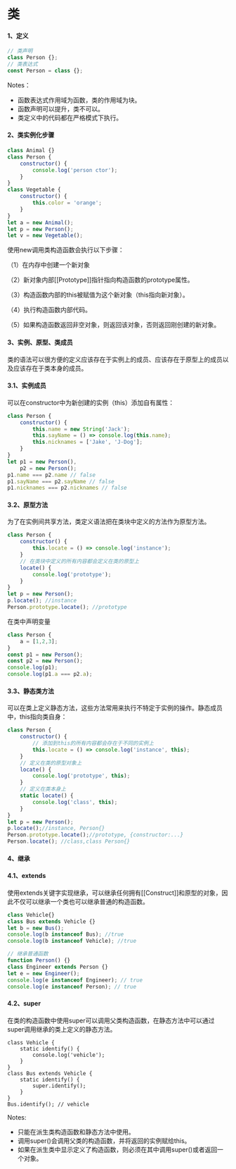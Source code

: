 # 类

#### 1、定义

```js
// 类声明
class Person {};
// 类表达式
const Person = class {};
```

Notes：

- 函数表达式作用域为函数，类的作用域为块。
- 函数声明可以提升，类不可以。
- 类定义中的代码都在严格模式下执行。

#### 2、类实例化步骤

```js
class Animal {}
class Person {
	constructor() {
		console.log('person ctor');
	}
}
class Vegetable {
	constructor() {
		this.color = 'orange';
	}
}
let a = new Animal();
let p = new Person();
let v = new Vegetable();
```

使用new调用类构造函数会执行以下步骤：

（1）在内存中创建一个新对象

（2）新对象内部[[Prototype]]指针指向构造函数的prototype属性。

（3）构造函数内部的this被赋值为这个新对象（this指向新对象）。

（4）执行构造函数内部代码。

（5）如果构造函数返回非空对象，则返回该对象，否则返回刚创建的新对象。

#### 3、实例、原型、类成员

类的语法可以很方便的定义应该存在于实例上的成员、应该存在于原型上的成员以及应该存在于类本身的成员。

#### 3.1、实例成员

可以在constructor中为新创建的实例（this）添加自有属性：

```js
class Person {
	constructor() {
		this.name = new String('Jack');
		this.sayName = () => console.log(this.name);
		this.nicknames = ['Jake', 'J-Dog'];
	}
}
let p1 = new Person(),
	p2 = new Person();
p1.name === p2.name // false
p1.sayName === p2.sayName // false
p1.nicknames === p2.nicknames // false
```

#### 3.2、原型方法

为了在实例间共享方法，类定义语法把在类块中定义的方法作为原型方法。

```js
class Person {
	constructor() {
		this.locate = () => console.log('instance');
	}
	// 在类块中定义的所有内容都会定义在类的原型上
	locate() {
		console.log('prototype');
	}
}
let p = new Person();
p.locate(); //instance
Person.prototype.locate(); //prototype
```

在类中声明变量

```js
class Person {
	a = [1,2,3];
}
const p1 = new Person();
const p2 = new Person();
console.log(p1);
console.log(p1.a === p2.a);
```

#### 3.3、静态类方法

可以在类上定义静态方法，这些方法常用来执行不特定于实例的操作。静态成员中，this指向类自身：

```js
class Person {
	constructor() {
		// 添加到this的所有内容都会存在于不同的实例上
		this.locate = () => console.log('instance', this);
	}
	// 定义在类的原型对象上
	locate() {
		console.log('prototype', this);
	}
	// 定义在类本身上
	static locate() {
		console.log('class', this);
	}
}
let p = new Person();
p.locate();//instance, Person{}
Person.prototype.locate();//prototype, {constructor:...}
Person.locate(); //class,class Person{}
```

#### 4、继承

#### 4.1、extends

使用extends关键字实现继承，可以继承任何拥有[[Construct]]和原型的对象，因此不仅可以继承一个类也可以继承普通的构造函数。

```js
class Vehicle{}
class Bus extends Vehicle {}
let b = new Bus();
console.log(b instanceof Bus); //true
console.log(b instanceof Vehicle); //true

// 继承普通函数
function Person() {}
class Engineer extends Person {}
let e = new Engineer();
console.log(e instanceof Engineer); // true
console.log(e instanceof Person); // true
```

#### 4.2、super

在类的构造函数中使用super可以调用父类构造函数，在静态方法中可以通过super调用继承的类上定义的静态方法。

```
class Vehicle {
	static identify() {
		console.log('vehicle');
	}
}
class Bus extends Vehicle {
	static identify() {
		super.identify();
	}
}
Bus.identify(); // vehicle
```

Notes:

- 只能在派生类构造函数和静态方法中使用。
- 调用super()会调用父类的构造函数，并将返回的实例赋给this。
- 如果在派生类中显示定义了构造函数，则必须在其中调用super()或者返回一个对象。

